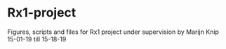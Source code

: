 # Rx1-project
Figures, scripts and files for Rx1 project under supervision by Marijn Knip 15-01-19 till 15-18-19
